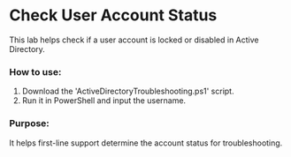 # Check User Account Status

This lab helps check if a user account is locked or disabled in Active Directory.

### How to use:
1. Download the 'ActiveDirectoryTroubleshooting.ps1' script.
2. Run it in PowerShell and input the username.

### Purpose:
It helps first-line support determine the account status for troubleshooting.
